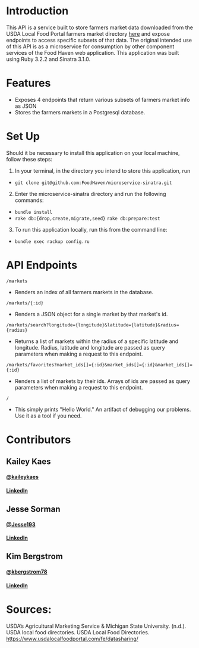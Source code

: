# Introduction
This API is a service built to store farmers market data downloaded from the USDA Local Food Portal farmers market directory [here](https://www.usdalocalfoodportal.com/fe/datasharing/) and expose endpoints to access specific subsets of that data. The original intended use of this API is as a microservice for consumption by other component services of the Food Haven web application. This application was built using Ruby 3.2.2 and Sinatra 3.1.0.

# Features
* Exposes 4 endpoints that return various subsets of farmers market info as JSON
* Stores the farmers markets in a Postgresql database. 

# Set Up
Should it be necessary to install this application on your local machine, follow these steps: 
1. In your terminal, in the directory you intend to store this application, run 
 - ```git clone git@github.com:FoodHaven/microservice-sinatra.git```
2. Enter the microservice-sinatra directory and run the following commands: 
 - ```bundle install```
 - ```rake db:{drop,create,migrate,seed}```
   ```rake db:prepare:test```
3. To run this application locally, run this from the command line: 
 - ```bundle exec rackup config.ru```

# API Endpoints
`/markets`
- Renders an index of all farmers markets in the database.

`/markets/{:id}`
- Renders a JSON object for a single market by that market's id.

`/markets/search?longitude={longitude}&latitude={latitude}&radius={radius}`
- Returns a list of markets within the radius of a specific latitude and longitude. Radius, latitude and longitude are passed as query parameters when making a request to this endpoint.

`/markets/favorites?market_ids[]={:id}&market_ids[]={:id}&market_ids[]={:id}`
- Renders a list of markets by their ids. Arrays of ids are passed as query parameters when making a request to this endpoint. 

`/`
- This simply prints "Hello World." An artifact of debugging our problems. Use it as a tool if you need.

# Contributors
## Kailey Kaes
#### [@kaileykaes](https://github.com/kaileykaes) 
#### [LinkedIn](https://www.linkedin.com/in/kaileykaes/)

## Jesse Sorman
#### [@Jesse193](https://github.com/Jesse193) 
#### [LinkedIn](https://www.linkedin.com/in/jesse-sorman/)

## Kim Bergstrom
#### [@kbergstrom78](https://github.com/kbergstrom78)
#### [LinkedIn](https://www.linkedin.com/in/kimberley-bergstrom/)

# Sources: 
USDA’s Agricultural Marketing Service &amp; Michigan State University. (n.d.). USDA local food directories. USDA Local Food Directories. https://www.usdalocalfoodportal.com/fe/datasharing/ 